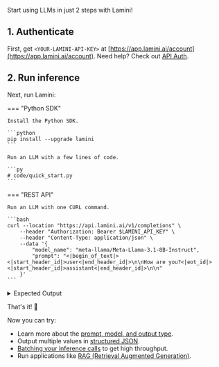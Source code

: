 Start using LLMs in just 2 steps with Lamini!

## 1. Authenticate

First, get `<YOUR-LAMINI-API-KEY>` at [https://app.lamini.ai/account](https://app.lamini.ai/account). Need help? Check out [API Auth](../authenticate.md).

## 2. Run inference
Next, run Lamini:

=== "Python SDK"

    Install the Python SDK.

    ```python
    pip install --upgrade lamini
    ```

    Run an LLM with a few lines of code.

    ```py
    # code/quick_start.py
    ```

=== "REST API"

    Run an LLM with one CURL command.

    ```bash
    curl --location "https://api.lamini.ai/v1/completions" \
        --header "Authorization: Bearer $LAMINI_API_KEY" \
        --header "Content-Type: application/json" \
        --data '{
            "model_name": "meta-llama/Meta-Llama-3.1-8B-Instruct",
            "prompt": "<|begin_of_text|><|start_header_id|>user<|end_header_id|>\n\nHow are you?<|eot_id|><|start_header_id|>assistant<|end_header_id|>\n\n"
        }'
    ```

<details>
<summary>Expected Output</summary>
    ```
    "I'm just a language model, I don't have feelings or emotions like humans do, but I'm functioning properly and ready to help with any questions or tasks you have! How can I assist you today?"
    ```
</details>

That's it! 🎉

Now you can try:

- Learn more about the [prompt, model, and output type](./prompt_tuning.md).
- Output multiple values in [structured JSON](./json_output.md).
- [Batching your inference calls](./batching.md) to get high throughput.
- Run applications like [RAG (Retrieval Augmented Generation)](https://github.com/lamini-ai/lamini-examples/blob/main/04_rag_tuning/README.md).
